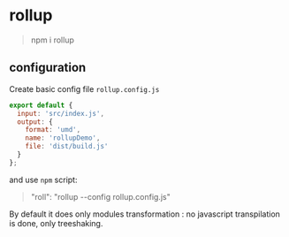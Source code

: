 # rollup

> npm i rollup

## configuration

Create basic config file `rollup.config.js`

```javascript
export default {
  input: 'src/index.js',
  output: {
    format: 'umd',
    name: 'rollupDemo',
    file: 'dist/build.js'
  }
};
```

and use `npm` script:

> "roll": "rollup --config rollup.config.js"

By default it does only modules transformation : no javascript transpilation is done, only treeshaking.
